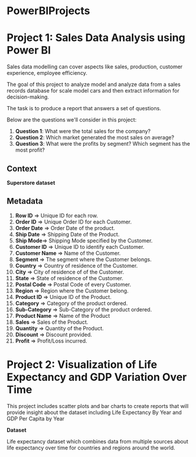 # PowerBIProjects

# Project 1: Sales Data Analysis using Power BI

 Sales data modelling can cover aspects like sales, production, customer experience, employee efficiency.

 The goal of this project to analyze model and analyze data from a sales records database for scale model cars and then extract information for decision-making.

 The task is to produce a report that answers a set of questions. 

 Below are the questions we'll consider in this project:
 1. **Question 1**: What were the total sales for the company?
 2. **Question 2**: Which market generated the most sales on average?
 3. **Question 3**: What were the profits by segment? Which segment has the most profit?

 ## Context

   **Superstore dataset**

 ## Metadata

 1. **Row ID** => Unique ID for each row.
 2. **Order ID** => Unique Order ID for each Customer.
 3. **Order Date** => Order Date of the product.
 4. **Ship Date** => Shipping Date of the Product.
 5. **Ship Mode**=> Shipping Mode specified by the Customer.
 6. **Customer ID** => Unique ID to identify each Customer.
 7. **Customer Name** => Name of the Customer.
 8. **Segment** => The segment where the Customer belongs.
 9. **Country** => Country of residence of the Customer.
 10. **City** => City of residence of of the Customer.
 11. **State** => State of residence of the Customer.
 12. **Postal Code** => Postal Code of every Customer.
 13. **Region** => Region where the Customer belong.
 14. **Product ID** => Unique ID of the Product.
 15. **Category** => Category of the product ordered.
 16. **Sub-Category** => Sub-Category of the product ordered.
 17. **Product Name** => Name of the Product
 18. **Sales** => Sales of the Product.
 19. **Quantity** => Quantity of the Product.
 20. **Discount** => Discount provided.
 21. **Profit** => Profit/Loss incurred.


# Project 2: Visualization of Life Expectancy and GDP Variation Over Time

This project includes scatter plots and bar charts to create reports that will provide insight about the dataset including Life Expectancy By Year and GDP Per Capita by Year

 **Dataset**

 Life expectancy dataset which combines data from multiple sources about life expectancy over time for countries and regions around the world.
